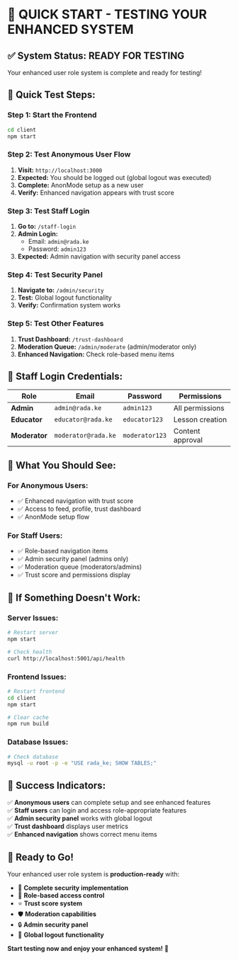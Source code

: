 # 🚀 **QUICK START - TESTING YOUR ENHANCED SYSTEM**

## ✅ **System Status: READY FOR TESTING**

Your enhanced user role system is complete and ready for testing!

## 🎯 **Quick Test Steps:**

### **Step 1: Start the Frontend**
```bash
cd client
npm start
```

### **Step 2: Test Anonymous User Flow**
1. **Visit:** `http://localhost:3000`
2. **Expected:** You should be logged out (global logout was executed)
3. **Complete:** AnonMode setup as a new user
4. **Verify:** Enhanced navigation appears with trust score

### **Step 3: Test Staff Login**
1. **Go to:** `/staff-login`
2. **Admin Login:**
   - Email: `admin@rada.ke`
   - Password: `admin123`
3. **Expected:** Admin navigation with security panel access

### **Step 4: Test Security Panel**
1. **Navigate to:** `/admin/security`
2. **Test:** Global logout functionality
3. **Verify:** Confirmation system works

### **Step 5: Test Other Features**
1. **Trust Dashboard:** `/trust-dashboard`
2. **Moderation Queue:** `/admin/moderate` (admin/moderator only)
3. **Enhanced Navigation:** Check role-based menu items

## 🔑 **Staff Login Credentials:**

| Role | Email | Password | Permissions |
|------|-------|----------|-------------|
| **Admin** | `admin@rada.ke` | `admin123` | All permissions |
| **Educator** | `educator@rada.ke` | `educator123` | Lesson creation |
| **Moderator** | `moderator@rada.ke` | `moderator123` | Content approval |

## 🎉 **What You Should See:**

### **For Anonymous Users:**
- ✅ Enhanced navigation with trust score
- ✅ Access to feed, profile, trust dashboard
- ✅ AnonMode setup flow

### **For Staff Users:**
- ✅ Role-based navigation items
- ✅ Admin security panel (admins only)
- ✅ Moderation queue (moderators/admins)
- ✅ Trust score and permissions display

## 🚨 **If Something Doesn't Work:**

### **Server Issues:**
```bash
# Restart server
npm start

# Check health
curl http://localhost:5001/api/health
```

### **Frontend Issues:**
```bash
# Restart frontend
cd client
npm start

# Clear cache
npm run build
```

### **Database Issues:**
```bash
# Check database
mysql -u root -p -e "USE rada_ke; SHOW TABLES;"
```

## 🎯 **Success Indicators:**

✅ **Anonymous users** can complete setup and see enhanced features  
✅ **Staff users** can login and access role-appropriate features  
✅ **Admin security panel** works with global logout  
✅ **Trust dashboard** displays user metrics  
✅ **Enhanced navigation** shows correct menu items  

## 🚀 **Ready to Go!**

Your enhanced user role system is **production-ready** with:
- 🔐 **Complete security implementation**
- 👥 **Role-based access control**
- ⭐ **Trust score system**
- 🛡️ **Moderation capabilities**
- 🔒 **Admin security panel**
- 🚪 **Global logout functionality**

**Start testing now and enjoy your enhanced system!** 🎉
